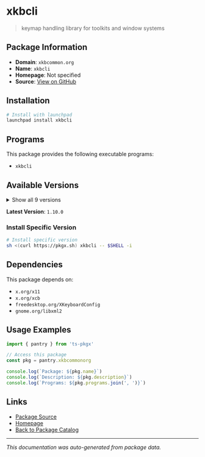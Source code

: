 # xkbcli

> keymap handling library for toolkits and window systems

## Package Information

- **Domain**: `xkbcommon.org`
- **Name**: `xkbcli`
- **Homepage**: Not specified
- **Source**: [View on GitHub](https://github.com/pkgxdev/pantry/tree/main/projects/xkbcommon.org/package.yml)

## Installation

```bash
# Install with launchpad
launchpad install xkbcli
```

## Programs

This package provides the following executable programs:

- `xkbcli`

## Available Versions

<details>
<summary>Show all 9 versions</summary>

- `1.10.0`, `1.9.2`, `1.9.1`, `1.9.0`, `1.8.1`
- `1.8.0`, `1.7.0`, `1.6.0`, `1.5.0`

</details>

**Latest Version**: `1.10.0`

### Install Specific Version

```bash
# Install specific version
sh <(curl https://pkgx.sh) xkbcli -- $SHELL -i
```

## Dependencies

This package depends on:

- `x.org/x11`
- `x.org/xcb`
- `freedesktop.org/XKeyboardConfig`
- `gnome.org/libxml2`

## Usage Examples

```typescript
import { pantry } from 'ts-pkgx'

// Access this package
const pkg = pantry.xkbcommonorg

console.log(`Package: ${pkg.name}`)
console.log(`Description: ${pkg.description}`)
console.log(`Programs: ${pkg.programs.join(', ')}`)
```

## Links

- [Package Source](https://github.com/pkgxdev/pantry/tree/main/projects/xkbcommon.org/package.yml)
- [Homepage](#)
- [Back to Package Catalog](../package-catalog.md)

---

*This documentation was auto-generated from package data.*
